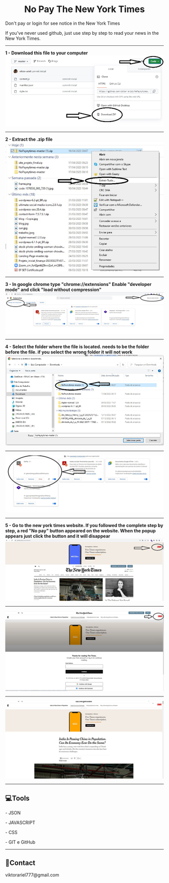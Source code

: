 <h1 align="center">No Pay The New York Times</h1>
<p>Don't pay or login for see notice in the New York Times</p>
<p>If you've never used github, just use step by step to read your news in the New York Times.</p>
<hr>

<strong>1 - Download this file to your computer</strong>
<img src="./img/img1.jpg">

<hr>
<strong>2 - Extract the .zip file</strong>
<img src="./img/img2.jpg">

<hr>
<strong>3 - In google chrome type "chrome://extensions" Enable "developer mode" and click "load without compression"</strong>
<img src="./img/img3.jpg">

<hr>
<strong>4 - Select the folder where the file is located. needs to be the folder before the file. if you select the wrong folder it will not work</strong>
<img src="./img/img4.jpg">

<hr>
<p></p>
<img src="./img/img5.jpg">

<hr>
<strong>5 - Go to the new york times website. If you followed the complete step by step, a red "No pay" button appeared on the website.
When the popup appears just click the button and it will disappear</strong>
<img src="./img/img6.jpg">

<hr>
<p></p>
<img src="./img/img7.jpg">

<hr>
<p></p>
<img src="./img/img8.jpg">

<hr>
<h2>💻Tools</h2>
<p>- JSON </p>

<p>- JAVASCRIPT </p>

<p>- CSS </p>

<p>- GIT e GitHub </p>
<hr>
<h2>📱Contact</h2>
<p>viktorariel777@gmail.com</p>
